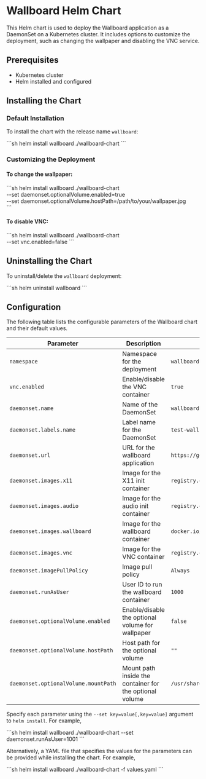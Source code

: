# Wallboard Helm Chart

This Helm chart is used to deploy the Wallboard application as a DaemonSet on a Kubernetes cluster. It includes options to customize the deployment, such as changing the wallpaper and disabling the VNC service.

## Prerequisites

- Kubernetes cluster
- Helm installed and configured

## Installing the Chart

### Default Installation

To install the chart with the release name `wallboard`:

\`\`\`sh
helm install wallboard ./wallboard-chart
\`\`\`

### Customizing the Deployment

#### To change the wallpaper:

\`\`\`sh
helm install wallboard ./wallboard-chart \
  --set daemonset.optionalVolume.enabled=true \
  --set daemonset.optionalVolume.hostPath=/path/to/your/wallpaper.jpg \
\`\`\`

#### To disable VNC:

\`\`\`sh
helm install wallboard ./wallboard-chart \
  --set vnc.enabled=false
\`\`\`


## Uninstalling the Chart

To uninstall/delete the `wallboard` deployment:

\`\`\`sh
helm uninstall wallboard
\`\`\`

## Configuration

The following table lists the configurable parameters of the Wallboard chart and their default values.

| Parameter                              | Description                                             | Default                                          |
|----------------------------------------|---------------------------------------------------------|--------------------------------------------------|
| `namespace`                            | Namespace for the deployment                            | `wallboard`                                      |
| `vnc.enabled`                          | Enable/disable the VNC container                        | `true`                                           |
| `daemonset.name`                       | Name of the DaemonSet                                   | `wallboard`                                      |
| `daemonset.labels.name`                | Label name for the DaemonSet                            | `test-wallboard`                                 |
| `daemonset.url`                        | URL for the wallboard application                       | `https://google.com`                             |
| `daemonset.images.x11`                 | Image for the X11 init container                        | `registry.opensuse.org/home/atgracey/wallboardos/15.5/x11:notaskbar` |
| `daemonset.images.audio`               | Image for the audio init container                      | `registry.opensuse.org/home/atgracey/wallboardos/15.5/pa:latest`       |
| `daemonset.images.wallboard`           | Image for the wallboard container                       | `docker.io/atgracey/kiosk-test:latest`           |
| `daemonset.images.vnc`                 | Image for the VNC container                             | `registry.opensuse.org/home/atgracey/wallboardos/15.5/vnc:vnc`        |
| `daemonset.imagePullPolicy`            | Image pull policy                                       | `Always`                                         |
| `daemonset.runAsUser`                  | User ID to run the wallboard container                  | `1000`                                           |
| `daemonset.optionalVolume.enabled`     | Enable/disable the optional volume for wallpaper        | `false`                                          |
| `daemonset.optionalVolume.hostPath`    | Host path for the optional volume                       | `""`                                             |
| `daemonset.optionalVolume.mountPath`   | Mount path inside the container for the optional volume | `/usr/share/wallpapers/openSUSEdefault/contents/images/1920x1080.jpg` |

Specify each parameter using the `--set key=value[,key=value]` argument to `helm install`. For example,

\`\`\`sh
helm install wallboard ./wallboard-chart --set daemonset.runAsUser=1001
\`\`\`

Alternatively, a YAML file that specifies the values for the parameters can be provided while installing the chart. For example,

\`\`\`sh
helm install wallboard ./wallboard-chart -f values.yaml
\`\`\`

